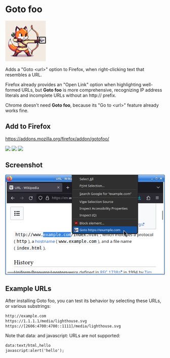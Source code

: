 # Goto foo
![](/src/icon128.png?raw=true)

Adds a "Goto &lt;url&gt;" option to Firefox, when right-clicking text that resembles a URL.

Firefox already provides an "Open Link" option when highlighting well-formed URLs, but **Goto foo** is more comprehensive, recognizing IP address literals and incomplete URLs without an http:// prefix.

Chrome doesn't need **Goto foo**, because its "Go to &lt;url&gt;" feature already works fine.

## Add to Firefox
https://addons.mozilla.org/firefox/addon/gotofoo/  

<picture><img src="https://badgen.net/amo/v/gotofoo"></picture>
<picture><img src="https://badgen.net/amo/users/gotofoo"></picture>
<picture><img src="https://badgen.net/amo/rating/gotofoo"></picture>

## Screenshot
![Screenshot](/misc/screenshot_640x400.png?raw=true)

## Example URLs

After installing Goto foo, you can test its behavior by selecting these URLs, or various substrings:

```
http://example.com
https://1.1.1.1/media/lighthouse.svg
https://[2606:4700:4700::1111]/media/lighthouse.svg
```

Note that data: and javascript: URLs are not supported:

```
data:text/html,hello
javascript:alert('hello');
```
